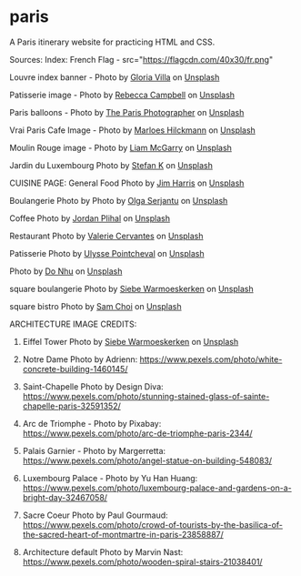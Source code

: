 # paris
A Paris itinerary website for practicing HTML and CSS.


Sources:
Index:
French Flag - src="https://flagcdn.com/40x30/fr.png"

Louvre index banner - Photo by <a href="https://unsplash.com/@villagloria?utm_content=creditCopyText&utm_medium=referral&utm_source=unsplash">Gloria Villa</a> on <a href="https://unsplash.com/photos/louvre-museum-france-GjYw5xyMI3w?utm_content=creditCopyText&utm_medium=referral&utm_source=unsplash">Unsplash</a>
      
Patisserie image - Photo by <a href="https://unsplash.com/@campbellcreates?utm_content=creditCopyText&utm_medium=referral&utm_source=unsplash">Rebecca Campbell</a> on <a href="https://unsplash.com/photos/assorted-cupcakes-on-glass-display-counter-wNGD6Qnb1xA?utm_content=creditCopyText&utm_medium=referral&utm_source=unsplash">Unsplash</a>

Paris balloons - Photo by <a href="https://unsplash.com/@theparisphotographer?utm_content=creditCopyText&utm_medium=referral&utm_source=unsplash">The Paris Photographer</a> on <a href="https://unsplash.com/photos/silhouette-of-man-jumping-on-air-with-balloons-V1BANGpdi0E?utm_content=creditCopyText&utm_medium=referral&utm_source=unsplash">Unsplash</a>
      
 Vrai Paris Cafe Image - Photo by <a href="https://unsplash.com/@marloeshilckmann?utm_content=creditCopyText&utm_medium=referral&utm_source=unsplash">Marloes Hilckmann</a> on <a href="https://unsplash.com/photos/a-city-street-with-a-bunch-of-people-walking-down-it-EUzxLX8p8IA?utm_content=creditCopyText&utm_medium=referral&utm_source=unsplash">Unsplash</a>

 Moulin Rouge image - Photo by <a href="https://unsplash.com/@liammcgarry?utm_content=creditCopyText&utm_medium=referral&utm_source=unsplash">Liam McGarry</a> on <a href="https://unsplash.com/photos/red-and-white-ferris-wheel-during-night-time-OuiWrOZISCU?utm_content=creditCopyText&utm_medium=referral&utm_source=unsplash">Unsplash</a>

 Jardin du Luxembourg Photo by <a href="https://unsplash.com/@stefankst?utm_content=creditCopyText&utm_medium=referral&utm_source=unsplash">Stefan K</a> on <a href="https://unsplash.com/photos/a-large-building-with-a-statue-in-front-of-it-lKBOR3DKyrA?utm_content=creditCopyText&utm_medium=referral&utm_source=unsplash">Unsplash</a>
      
      
CUISINE PAGE:
General Food Photo by <a href="https://unsplash.com/@jamesharris_photography?utm_content=creditCopyText&utm_medium=referral&utm_source=unsplash">Jim Harris</a> on <a href="https://unsplash.com/photos/bread-near-wine--otM7Ee0gys?utm_content=creditCopyText&utm_medium=referral&utm_source=unsplash">Unsplash</a>
      

Boulangerie Photo by Photo by <a href="https://unsplash.com/@olgaserjantu?utm_content=creditCopyText&utm_medium=referral&utm_source=unsplash">Olga Serjantu</a> on <a href="https://unsplash.com/photos/brown-bread-on-white-paper-l0GfoEPgQ8A?utm_content=creditCopyText&utm_medium=referral&utm_source=unsplash">Unsplash</a>
      

Coffee Photo by <a href="https://unsplash.com/@jordanplihal?utm_content=creditCopyText&utm_medium=referral&utm_source=unsplash">Jordan Plihal</a> on <a href="https://unsplash.com/photos/clear-glass-cup-beside-white-ceramic-plate-with-bread-bcUxBx6mIEs?utm_content=creditCopyText&utm_medium=referral&utm_source=unsplash">Unsplash</a>

Restaurant Photo by <a href="https://unsplash.com/@virgoval?utm_content=creditCopyText&utm_medium=referral&utm_source=unsplash">Valerie Cervantes</a> on <a href="https://unsplash.com/photos/a-group-of-people-standing-outside-of-a-pink-building-SkIBX8PIsOc?utm_content=creditCopyText&utm_medium=referral&utm_source=unsplash">Unsplash</a>
      

Patisserie Photo by <a href="https://unsplash.com/@ulysse_pcl?utm_content=creditCopyText&utm_medium=referral&utm_source=unsplash">Ulysse Pointcheval</a> on <a href="https://unsplash.com/photos/strawberry-and-blackberry-on-clear-glass-display-counter-1WmlAiYgnoI?utm_content=creditCopyText&utm_medium=referral&utm_source=unsplash">Unsplash</a>

Photo by <a href="https://unsplash.com/@donhu06?utm_content=creditCopyText&utm_medium=referral&utm_source=unsplash">Do Nhu</a> on <a href="https://unsplash.com/photos/man-in-white-dress-shirt-and-black-pants-standing-in-front-of-store--CC1HQ0O8YY?utm_content=creditCopyText&utm_medium=referral&utm_source=unsplash">Unsplash</a>
      
      
square boulangerie Photo by <a href="https://unsplash.com/@devetpan?utm_content=creditCopyText&utm_medium=referral&utm_source=unsplash">Siebe Warmoeskerken</a> on <a href="https://unsplash.com/photos/pantry-display-counter-R3iAcQxylmE?utm_content=creditCopyText&utm_medium=referral&utm_source=unsplash">Unsplash</a>

square bistro Photo by <a href="https://unsplash.com/@abrahamicjourney?utm_content=creditCopyText&utm_medium=referral&utm_source=unsplash">Sam Choi</a> on <a href="https://unsplash.com/photos/chez-francis-a-restaurant-in-paris-is-pictured-VCg-2IkkwKI?utm_content=creditCopyText&utm_medium=referral&utm_source=unsplash">Unsplash</a>

ARCHITECTURE IMAGE CREDITS:

1. Eiffel Tower Photo by <a href="https://unsplash.com/@devetpan?utm_content=creditCopyText&utm_medium=referral&utm_source=unsplash">Siebe Warmoeskerken</a> on <a href="https://unsplash.com/photos/eiffel-tower-n9hyG4ID-Rg?utm_content=creditCopyText&utm_medium=referral&utm_source=unsplash">Unsplash</a>
      
2. Notre Dame Photo by Adrienn: https://www.pexels.com/photo/white-concrete-building-1460145/
      
3. Saint-Chapelle Photo by Design Diva: https://www.pexels.com/photo/stunning-stained-glass-of-sainte-chapelle-paris-32591352/

4. Arc de Triomphe - Photo by Pixabay: https://www.pexels.com/photo/arc-de-triomphe-paris-2344/
5. Palais Garnier - Photo by Margerretta: https://www.pexels.com/photo/angel-statue-on-building-548083/
6. Luxembourg Palace - Photo by Yu Han Huang: https://www.pexels.com/photo/luxembourg-palace-and-gardens-on-a-bright-day-32467058/
7. Sacre Coeur Photo by Paul Gourmaud: https://www.pexels.com/photo/crowd-of-tourists-by-the-basilica-of-the-sacred-heart-of-montmartre-in-paris-23858887/
7. Architecture default Photo by Marvin Nast: https://www.pexels.com/photo/wooden-spiral-stairs-21038401/
      